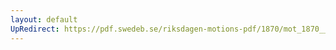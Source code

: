 ```yaml
---
layout: default
UpRedirect: https://pdf.swedeb.se/riksdagen-motions-pdf/1870/mot_1870__ak__00208.pdf
---
```

